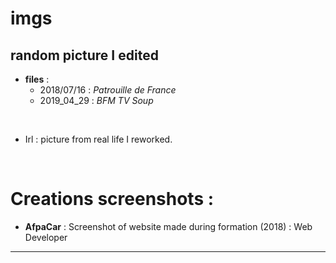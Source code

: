 # imgs
random picture I edited
--------------

* **files** :
    * 2018/07/16 : _Patrouille de France_
    * 2019_04_29 : _BFM TV Soup_

<br>

* Irl : picture from real life I reworked.


<br>

# Creations screenshots :

* **AfpaCar** : Screenshot of website made during formation (2018) : Web Developer

-------
